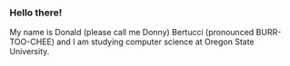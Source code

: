 ### Hello there! 
My name is Donald (please call me Donny) Bertucci (pronounced BURR-TOO-CHEE) and I am studying computer science at Oregon State University.
